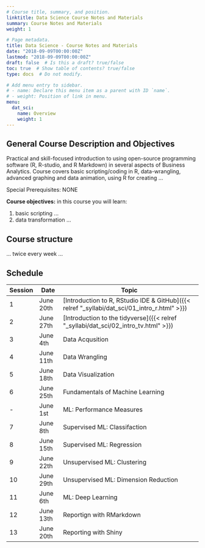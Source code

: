 ```yaml
---
# Course title, summary, and position.
linktitle: Data Science Course Notes and Materials
summary: Course Notes and Materials
weight: 1

# Page metadata.
title: Data Science - Course Notes and Materials
date: "2018-09-09T00:00:00Z"
lastmod: "2018-09-09T00:00:00Z"
draft: false  # Is this a draft? true/false
toc: true  # Show table of contents? true/false
type: docs  # Do not modify.

# Add menu entry to sidebar.
# - name: Declare this menu item as a parent with ID `name`.
# - weight: Position of link in menu.
menu:
  dat_sci:
    name: Overview
    weight: 1
---
```


## General Course Description and Objectives
 
Practical and skill-focused introduction to using open-source programming software (R, R-studio, and R Markdown) in several aspects of Business Analytics. Course covers basic scripting/coding in R, data-wrangling, advanced graphing and data animation, using R for creating ...

Special Prerequisites: NONE

**Course objectives:** in this course you will learn:

1. basic scripting ...
2. data transformation ...

## Course structure

... twice every week ...

## Schedule

| Session | Date | Topic |
| --- | --- | --- |
| 1 | June 20th | [Introduction to R, RStudio IDE & GitHub]({{< relref "_syllabi/dat_sci/01_intro_r.html" >}}) |
| 2 | June 27th | [Introduction to the tidyverse]({{< relref "_syllabi/dat_sci/02_intro_tv.html" >}}) |
| 3 | June 4th | Data Acqusition |
| 4 | June 11th | Data Wrangling |
| 5 | June 18th | Data Visualization |
| 6 | June 25th | Fundamentals of Machine Learning |
| - | June 1st | ML: Performance Measures |
| 7 | June 8th | Supervised ML: Classifaction |
| 8 | June 15th | Supervised ML: Regression |
| 9 | June 22th | Unsupervised ML: Clustering |
| 10 | June 29th | Unsupervised ML: Dimension Reduction  |
| 11 | June 6th | ML: Deep Learning |
| 12 | June 13th | Reportign with RMarkdown  |
| 13 | June 20th | Reporting with Shiny |

